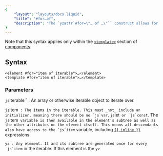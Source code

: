 ```yaml
---
{
	"layout": "layouts/docs.liquid",
	"title": "#for…of",
	"description": "The `yzattr`#for=\"… of …\"`` construct allows for generating lists of elements easily within the template itself."
}
---
```


Note that this syntax applies only within the [`<template>`](/docs/components/template/) section of [components](/docs/components/).

## Syntax

```yz
<element #for="item of iterable">…</element>
<template #for="item of iterable">…</template>
```

### Parameters

`js`iterable``
: An array or otherwise iterable object to iterate over.

`js`item``
: The items in the iterable. This must _not_ include an initializer, meaning there should be no `js`var``, `js`let`` or `js`const``. The `js`item`` variable is then available in the element's subtree as well as the other attributes on the element itself. This means all descendants also have access to the `js`item`` variable, including [`{{ inline }}`](/docs/components/template/inline/) expressions.

`yz`<element>``
: Any element. It and its subtree are generated once for every `js`item`` in the iterable. If this element is the `yz`<template>`` element, then only the children are generated for every `js`item`` (not the `yz`<template>`` itself).

:::info
**Note:** Only `yzattr`#for="… of …"`` expressions are supported. While the `js`for(initializer; condition; incrementer)`` form of for-loops is not supported, one may achieve the same goal by generating the array of iterated items before looping, and assigning it to a key in the component state object [`$`](/docs/components/$/).
:::

## Details

For simple cases, `yzattr`#for="… of …"`` behaves just like one might expect; it iterates over the iterable, and generates elements for each item. Unlike some other frameworks, Yozo does not need a `attr`key`` attribute to keep track of which item is which. In classic Yozo fashion, this sacrifices some performance for simplicity and ease-of-use. However, Yozo does try to optimize things somewhat; for example, if the iterable triggers a re-render, items that did not change in value are not recomputed.

## Examples

### Generating list items
First, let's have a look at a basic example. We'll define a list of different drinks in our [`<script>`](/docs/components/script/) section, which we'll then render in a classic unordered list (`yz`<ul>``). Note that the repeating element is the `yz`<li>``, i.e. the list items themselves, so we'll need to put the `attr`#for`` attribute on the list items.

```yz
<title>drinks-list</title>
<template mode="closed">
	<ul>
		<li #for="drink of $.drinks">
			{{ drink }}
		</li>
	</ul>
</template>
<script>
$.drinks = ['water', 'tea', 'coffee', 'soda'];
</script>
```

When the `js`$.drinks`` array updates, then so will the list.

### Objects vs primitives

In the previous example, our array contained primitives. In that case, iterating the array directly is fine. However, if our array contains objects, then iterating the items directly means we're losing the reactivity that they might have. To get around this, iterate over a [live](/docs/live/) variable, instead of its plain value:

```yz
<title>drinks-list</title>
<template mode="closed">
	<ul>
		<li #for="$drink of $.$drinks">
			{{ $drink.name }}
		</li>
	</ul>
</template>
<script>
$.drinks = [{ name: 'water' }, { name: 'tea' } /* , … */];
</script>
```

Just like when accessing deeper properties on live variables, we'll want to keep the entire accessing chain live until the very last property access. In the case of `yzattr`#for="… of …"``, that means iterating over live items whenever the items are objects.

### Combining with #if

Sometimes, we might conditionally render a list of items, or have certain conditions on each item of a list. Unfortunately, attribute order is not guaranteed, and so writing `yzattr`#for="…"`` and `yzattr`#if="…"`` on the same element is ambiguous. Instead, split the attributes over two elements; one may be a `yz`<template>`` element, which, when used with a logical (`attr`#``-prefixed) attribute, renders its children. For example, to render list items conditionally:

```yz
<title>healthy-drinks</title>
<template mode="closed">
	<ul>
		<template #for="drink of $.drinks">
			<li #if="$.isHealthy(drink)">{{ drink }}</li>
		</template>
	</ul>
</template>
<script>
$.drinks = ['water', 'tea', 'coffee', 'soda'];
$.isHealthy = drink => { /* … */ };
</script>
```

Alternatively, to set a condition on whether or not to render a list might look something like

```yz
<title>drinks-and-fuels</title>
<template mode="closed">
	<ul>
		<template #if="$.showDrinks">
			<li #for="drink of $.drinks">
				{{ drink }}
			</li>
		</template>
		<template #else>
			<li #for="fuel of $.fuels" class="fuel">
				{{ fuel }}
			</li>
		</template>
</template>
<script>
$.drinks = ['water', 'tea', 'coffee', 'soda'];
$.fuels = ['petrol', 'hydrogen'];
</script>
```

Note that while it is possible to use `yz`<template>`` wrappers for `attr`#for`` expressions regardless of whether or not they are necessary, it is more performance-friendly to avoid this and use `attr`#for`` on the elements themselves.

## Usage notes

In situations where there's a need to render a lot of elements (e.g. several hundreds) or there's an otherwise performance-sensitive situation, it may be desirable to manage list rendering manually using an [`effect()`](/docs/effect/).

## See also

- [`<template>`](/docs/components/template/)
- [`#if-else`](/docs/components/template/if-else/)
- [`$`](/docs/components/$/)
- [Live variables](/docs/live/)
